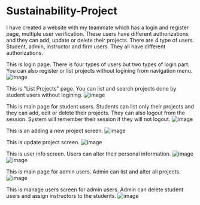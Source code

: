 # Sustainability-Project
I have created a website with my teammate which has a login and register page, multiple user verification. These users have different authorizations and they can add, update or delete their projects. There are 4 type of users. Student, admin, instructor and firm users. They all have different authorizations.

This is login page. There is four types of users but two types of login part. You can also register or list projects without logining from navigation menu.
![image](https://user-images.githubusercontent.com/70863343/231212014-3ef5d690-4cd7-4f26-90e8-948d06966b5f.png)

This is "List Projects" page. You can list and search projects done by student users without logining.
![image](https://user-images.githubusercontent.com/70863343/231212867-9f563151-28ae-408b-9d02-ed0e07931db9.png)

This is main page for student users. Students can list only their projects and they can add, edit or delete their projects. They can also logout from the session. System will remember their session if they will not logout.
![image](https://user-images.githubusercontent.com/70863343/231215176-f7e544c9-d490-4aa3-9a8b-2d47c033404e.png)

This is an adding a new project screen.
![image](https://user-images.githubusercontent.com/70863343/231215377-80059d78-a451-4cfd-8581-c3ab3b4ffc81.png)

This is update project screen.
![image](https://user-images.githubusercontent.com/70863343/231215855-f903cdd0-e696-44f2-9a5a-45a2902d57c2.png)

This is user info screen. Users can alter their personal information.
![image](https://user-images.githubusercontent.com/70863343/231216462-58df57a0-7621-4887-a065-cb242b4f0123.png)
![image](https://user-images.githubusercontent.com/70863343/231216556-62493b36-6c4e-4060-a5a8-e5976fd589ae.png)

This is main page for admin users. Admin can list and alter all projects.
![image](https://user-images.githubusercontent.com/70863343/231217348-deeb38bb-fbf7-4db8-acd0-7fa1c5182911.png)

This is manage users screen for admin users. Admin can delete student users and assign instructors to the students.
![image](https://user-images.githubusercontent.com/70863343/231217601-86b35a6b-074f-418f-893e-18af53453b07.png)


